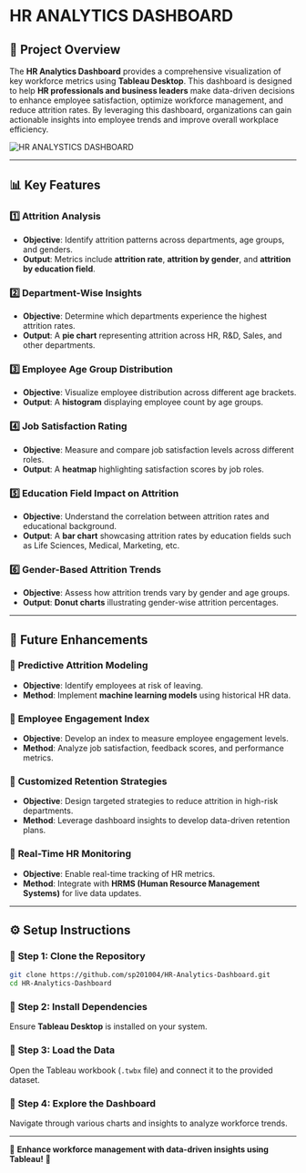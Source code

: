 # HR ANALYTICS DASHBOARD

## 📌 Project Overview
The **HR Analytics Dashboard** provides a comprehensive visualization of key workforce metrics using **Tableau Desktop**. This dashboard is designed to help **HR professionals and business leaders** make data-driven decisions to enhance employee satisfaction, optimize workforce management, and reduce attrition rates. By leveraging this dashboard, organizations can gain actionable insights into employee trends and improve overall workplace efficiency.

![HR ANALYSTICS DASHBOARD](https://github.com/user-attachments/assets/7bce8de1-b2e4-41e0-b439-b789265e3f74)

---

## 📊 Key Features

### 1️⃣ **Attrition Analysis**
- **Objective**: Identify attrition patterns across departments, age groups, and genders.
- **Output**: Metrics include **attrition rate**, **attrition by gender**, and **attrition by education field**.

### 2️⃣ **Department-Wise Insights**
- **Objective**: Determine which departments experience the highest attrition rates.
- **Output**: A **pie chart** representing attrition across HR, R&D, Sales, and other departments.

### 3️⃣ **Employee Age Group Distribution**
- **Objective**: Visualize employee distribution across different age brackets.
- **Output**: A **histogram** displaying employee count by age groups.

### 4️⃣ **Job Satisfaction Rating**
- **Objective**: Measure and compare job satisfaction levels across different roles.
- **Output**: A **heatmap** highlighting satisfaction scores by job roles.

### 5️⃣ **Education Field Impact on Attrition**
- **Objective**: Understand the correlation between attrition rates and educational background.
- **Output**: A **bar chart** showcasing attrition rates by education fields such as Life Sciences, Medical, Marketing, etc.

### 6️⃣ **Gender-Based Attrition Trends**
- **Objective**: Assess how attrition trends vary by gender and age groups.
- **Output**: **Donut charts** illustrating gender-wise attrition percentages.

---

## 🚀 Future Enhancements

### 🔹 **Predictive Attrition Modeling**
- **Objective**: Identify employees at risk of leaving.
- **Method**: Implement **machine learning models** using historical HR data.

### 🔹 **Employee Engagement Index**
- **Objective**: Develop an index to measure employee engagement levels.
- **Method**: Analyze job satisfaction, feedback scores, and performance metrics.

### 🔹 **Customized Retention Strategies**
- **Objective**: Design targeted strategies to reduce attrition in high-risk departments.
- **Method**: Leverage dashboard insights to develop data-driven retention plans.

### 🔹 **Real-Time HR Monitoring**
- **Objective**: Enable real-time tracking of HR metrics.
- **Method**: Integrate with **HRMS (Human Resource Management Systems)** for live data updates.

---

## ⚙️ Setup Instructions

### 🔹 **Step 1: Clone the Repository**
```bash
git clone https://github.com/sp201004/HR-Analytics-Dashboard.git
cd HR-Analytics-Dashboard
```

### 🔹 **Step 2: Install Dependencies**
Ensure **Tableau Desktop** is installed on your system.

### 🔹 **Step 3: Load the Data**
Open the Tableau workbook (`.twbx` file) and connect it to the provided dataset.

### 🔹 **Step 4: Explore the Dashboard**
Navigate through various charts and insights to analyze workforce trends.

---
📌 **Enhance workforce management with data-driven insights using Tableau!** 🚀

